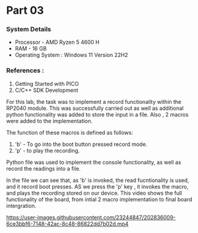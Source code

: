 # Part 03

### System Details
- Processor - AMD Ryzen 5 4600 H
- RAM - 16 GB
- Operating System : Windows 11 Version 22H2

### References : 
1) Getting Started with PICO 
2) C/C++ SDK Development


For this lab, the task was to implement a record functionality within the RP2040 module. This was successfully carried out as well as additional python functionality was added to store the input in a file. Also , 2 macros were added to the implementation.

The function of these macros is defined as follows: 

1) 'b' -  To go into the boot button pressed record mode.
2) 'p' - to play the recording.

Python file was used to implement the console functionality, as well as record the readings into a file.

In the file we can see that, as 'b' is invoked, the read fucntionality is used, and it record boot presses. AS we press the 'p' key , it invokes the macro, and plays the recording stored on our device. This video shows the full functionality of the board, from intial 2 macro implementation to final board intergration.

https://user-images.githubusercontent.com/23244847/202836009-6ce3bbf6-7148-42ac-8c48-86822dd7b02d.mp4

